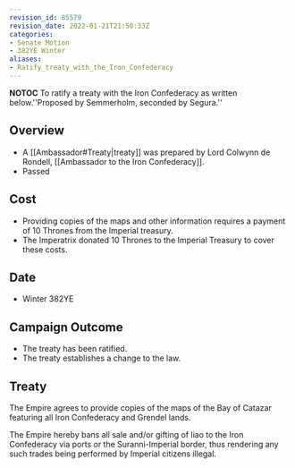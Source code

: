 ```yaml
---
revision_id: 85579
revision_date: 2022-01-21T21:50:33Z
categories:
- Senate Motion
- 382YE Winter
aliases:
- Ratify_treaty_with_the_Iron_Confederacy
---
```



__NOTOC__
To ratify a treaty with the Iron Confederacy as written below.''Proposed by Semmerholm, seconded by Segura.''
## Overview
* A [[Ambassador#Treaty|treaty]] was prepared by Lord Colwynn de Rondell, [[Ambassador to the Iron Confederacy]]. 
* Passed

## Cost
* Providing copies of the maps and other information requires a payment of 10 Thrones from the Imperial treasury.
* The Imperatrix donated 10 Thrones to the Imperial Treasury to cover these costs.

## Date
* Winter 382YE
## Campaign Outcome
* The treaty has been ratified.
* The treaty establishes a change to the law.
## Treaty
The Empire agrees to provide copies of the maps of the Bay of Catazar featuring all Iron Confederacy and Grendel lands.

The Empire hereby bans all sale and/or gifting of liao to the Iron Confederacy via ports or the Suranni-Imperial border, thus rendering any such trades being performed by Imperial citizens illegal.